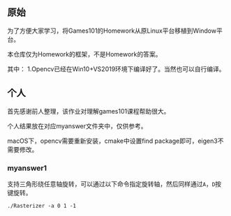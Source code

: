 ## 原始

为了方便大家学习，将Games101的Homework从原Linux平台移植到Window平台。

本仓库仅为Homework的框架，不是Homework的答案。

其中：
1.Opencv已经在Win10+VS2019环境下编译好了。当然也可以自行编译。

## 个人

首先感谢前人整理，该作业对理解games101课程帮助很大。

个人结果放在对应myanswer文件夹中，仅供参考。

macOS下，opencv需要重新安装，cmake中设置find package即可，eigen3不需要修改。

### myanswer1

支持三角形绕任意轴旋转，可以通过以下命令指定旋转轴，然后同样通过`A`，`D`按键旋转。

```shell
./Rasterizer -a 0 1 -1
```
